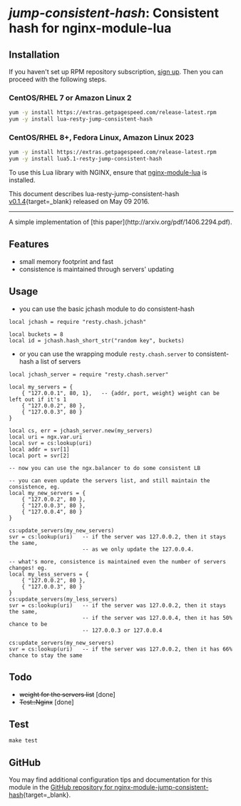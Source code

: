 # *jump-consistent-hash*: Consistent hash for nginx-module-lua


## Installation

If you haven't set up RPM repository subscription, [sign up](https://www.getpagespeed.com/repo-subscribe). Then you can proceed with the following steps.

### CentOS/RHEL 7 or Amazon Linux 2

```bash
yum -y install https://extras.getpagespeed.com/release-latest.rpm
yum -y install lua-resty-jump-consistent-hash
```

### CentOS/RHEL 8+, Fedora Linux, Amazon Linux 2023

```bash
yum -y install https://extras.getpagespeed.com/release-latest.rpm
yum -y install lua5.1-resty-jump-consistent-hash
```


To use this Lua library with NGINX, ensure that [nginx-module-lua](../modules/lua.md) is installed.

This document describes lua-resty-jump-consistent-hash [v0.1.4](https://github.com/ruoshan/lua-resty-jump-consistent-hash/releases/tag/v0.1.4){target=_blank} 
released on May 09 2016.
    
<hr />
A simple implementation of [this paper](http://arxiv.org/pdf/1406.2294.pdf).

## Features
- small memory footprint and fast
- consistence is maintained through servers' updating

## Usage

* you can use the basic jchash module to do consistent-hash
```
local jchash = require "resty.chash.jchash"

local buckets = 8
local id = jchash.hash_short_str("random key", buckets)
```

* or you can use the wrapping module `resty.chash.server` to consistent-hash a list of servers
```
local jchash_server = require "resty.chash.server"

local my_servers = {
    { "127.0.0.1", 80, 1},   -- {addr, port, weight} weight can be left out if it's 1
    { "127.0.0.2", 80 },
    { "127.0.0.3", 80 }
}

local cs, err = jchash_server.new(my_servers)
local uri = ngx.var.uri
local svr = cs:lookup(uri)
local addr = svr[1]
local port = svr[2]

-- now you can use the ngx.balancer to do some consistent LB

-- you can even update the servers list, and still maintain the consistence, eg.
local my_new_servers = {
    { "127.0.0.2", 80 },
    { "127.0.0.3", 80 },
    { "127.0.0.4", 80 }
}

cs:update_servers(my_new_servers)
svr = cs:lookup(uri)   -- if the server was 127.0.0.2, then it stays the same,
                       -- as we only update the 127.0.0.4.

-- what's more, consistence is maintained even the number of servers changes! eg.
local my_less_servers = {
    { "127.0.0.2", 80 },
    { "127.0.0.3", 80 }
}
cs:update_servers(my_less_servers)
svr = cs:lookup(uri)   -- if the server was 127.0.0.2, then it stays the same,
                       -- if the server was 127.0.0.4, then it has 50% chance to be
                       -- 127.0.0.3 or 127.0.0.4

cs:update_servers(my_new_servers)
svr = cs:lookup(uri)   -- if the server was 127.0.0.2, then it has 66% chance to stay the same

```

## Todo
- ~~weight for the servers list~~ [done]
- ~~Test::Nginx~~ [done]

## Test

```
make test
```

## GitHub

You may find additional configuration tips and documentation for this module in the [GitHub repository for 
nginx-module-jump-consistent-hash](https://github.com/ruoshan/lua-resty-jump-consistent-hash){target=_blank}.